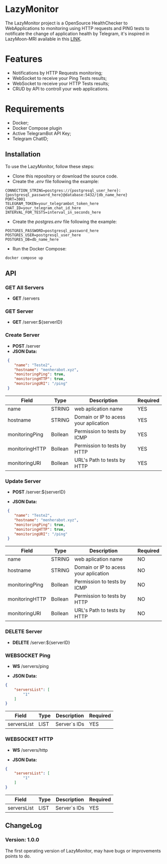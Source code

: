 # LazyMonitor

The LazyMonitor project is a OpenSource HealthChecker to WebApplications to monitoring using HTTP requests and PING tests to notificate the change of application health by Telegram, it's inspired in LazyMoon-MRI available in this [LINK](https://github.com/Mewbi/LazyMoon/tree/master/LM-MRI).


# Features
- Notifications by HTTP Requests monitoring;
- WebSocket to receive your Ping Tests results;
- WebSocket to receive your HTTP Tests results;
- CRUD by API to controll your web applications.

# Requirements

- Docker;
- Docker Compose plugin
- Active TelegramBot API Key;
- Telegram ChatID;

## Installation

To use the LazyMonitor, follow these steps:

- Clone this repository or download the source code.
- Create the *.env* file following the example:

```
CONNECTION_STRING=postgres://{postgresql_user_here}:{postgresql_password_here}@database:5432/{db_name_here}
PORT=3001
TELEGRAM_TOKEN=your_telegrambot_token_here
CHAT_ID=your_telegram_chat_id_here
INTERVAL_FOR_TESTS=interval_in_seconds_here
```
- Create the *postgres.env* file following the example:
```
POSTGRES_PASSWORD=postgresql_password_here
POSTGRES_USER=postgresql_user_here
POSTGRES_DB=db_name_here
```
- Run the Docker Compose:
```bash
docker compose up
```

## API 

### GET All Servers

- **GET** /servers


### GET Server

- **GET** /server:${serverID}



### Create Server

- **POST** /server
- **JSON Data:**
``` json
 {
 	"name": "Teste2",
 	"hostname": "menherabot.xyz",
 	"monitoringPing": true,
 	"monitoringHTTP": true,
 	"monitoringURI": "/ping"
 }
```


| Field          | Type | Description                   |Required                     |
|----------------|---------|-------------------------------|-----------------------------|
|name|STRING|web aplication name            |YES            |
|hostname |STRING |Domain or IP to acess your aplication    | YES          |
|monitoringPing|Bollean|Permission to tests by ICMP    | YES          |
|monitoringHTTP|Bollean|Permission to tests by HTTP    | YES          |
|monitoringURI|Bollean|URL's Path to tests by HTTP    | YES          |

### Update Server

- **POST** /server:${serverID}


- **JSON Data:**
``` json
 {
 	"name": "Teste2",
 	"hostname": "menherabot.xyz",
 	"monitoringPing": true,
 	"monitoringHTTP": true,
 	"monitoringURI": "/ping"
 }
```

| Field          | Type | Description                   |Required                     |
|----------------|---------|-------------------------------|-----------------------------|
|name|STRING|web aplication name            |NO           |
|hostname |STRING |Domain or IP to acess your aplication    | NO           |
|monitoringPing|Bollean|Permission to tests by ICMP    | NO          |
|monitoringHTTP|Bollean|Permission to tests by HTTP    | NO         |
|monitoringURI|Bollean|URL's Path to tests by HTTP    | NO          |

### DELETE Server

- **DELETE** /server:${serverID}

### WEBSOCKET Ping

- **WS** /servers/ping

- **JSON Data:**
``` json
{
	"serversList": [
		"1"
	]
}
```
| Field          | Type | Description                   |Required                     |
|----------------|---------|-------------------------------|-----------------------------|
|serversList|LIST|Server`s IDs |YES         |

### WEBSOCKET HTTP

- **WS** /servers/http

- **JSON Data:**
``` json
{
	"serversList": [
		"1"
	]
}
```
| Field          | Type | Description                   |Required                     |
|----------------|---------|-------------------------------|-----------------------------|
|serversList|LIST|Server`s IDs |YES         |

## ChangeLog

### Version: 1.0.0

The first operating version of LazyMonitor, may have bugs or improvements points to do.